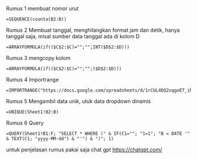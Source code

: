 Rumus 1 
membuat nomor urut
```
=SEQUENCE(counta(B2:B))
```
Rumus 2
Membuat tanggal, menghilangkan format jam dan detik, hanya tanggal saja, misal sumber data tanggal ada di kolom D
```
=ARRAYFORMULA(if(($C$2:$C)="";"";INT($D$2:$D)))
```
Rumus 3 mengcopy kolom
```
=ARRAYFORMULA(if(($C$2:$C)="";"";($D$2:$D)))
```
Rumus 4 Importrange
```
=IMPORTRANGE("https://docs.google.com/spreadsheets/d/1rCUL4DQ2xqgoET_iN6kHH8lwhiIh9JysDE92e1s1Qx4/";"Sheet1!S1:X")
```
Rumus 5 Mengambil data unik, utuk data dropdown dinamis
```
=UNIQUE(Sheet1!B2:B)
```
Rumus 6 Query
```
=QUERY(Sheet1!B1:F; "SELECT * WHERE (" & IF(C1=""; "1=1"; "B = DATE '" & TEXT(C1; "yyyy-MM-dd") & "'") & ")"; 1)
```
untuk penjelasan rumus pakai saja chat gpt https://chatgpt.com/
